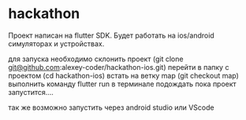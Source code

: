 # hackathon
Проект написан на flutter SDK. Будет работать на ios/android симуляторах и устройствах.

для запуска необходимо склонить проект (git clone git@github.com:alexey-coder/hackathon-ios.git)
перейти в папку с проектом (cd hackathon-ios)
встать на ветку map (git checkout map)
выполнить команду flutter run в терминале
подождать пока проект запустится.... 

так же возможно запустить через android studio или VScode
